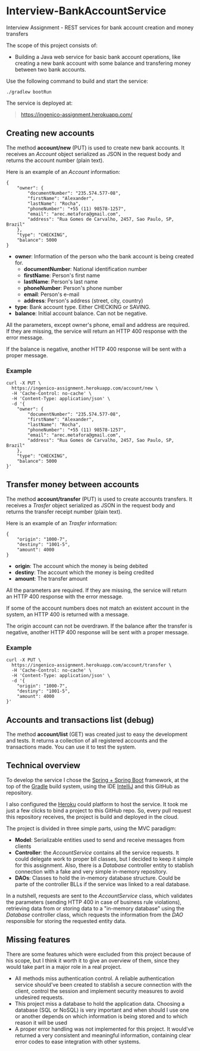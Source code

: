 # Interview-BankAccountService

Interview Assignment - REST services for bank account creation and money transfers

The scope of this project consists of:

 - Building a Java web service for basic bank account operations, like creating a new bank account with some balance and transfering money between two bank accounts.

Use the following command to build and start the service:

    ./gradlew bootRun

The service is deployed at:

> https://ingenico-assignment.herokuapp.com/

## Creating new accounts

The method **account/new** (PUT) is used to create new bank accounts.
It receives an *Account* object serialized as JSON in the request body and returns the account number (plain text).

Here is an example of an *Account* information:
    
    {
    	"owner": {
    		"documentNumber": "235.574.577-08",
    		"firstName": "Alexander",
    		"lastName": "Rocha",
    		"phoneNumber": "+55 (11) 98578-1257",
    		"email": "arec.metafora@gmail.com",
    		"address": "Rua Gomes de Carvalho, 2457, Sao Paulo, SP, Brazil"
    	},
    	"type": "CHECKING",
    	"balance": 5000
    }

- **owner**: Information of the person who the bank account is being created for.
    - **documentNumber**: National identification number
    - **firstName**: Person's first name
    - **lastName**: Person's last name
    - **phoneNumber**: Person's phone number
    - **email**: Person's e-mail
    - **address**: Person's address (street, city, country)
- **type**: Bank account type. Either CHECKING or SAVING.
- **balance**: Initial account balance. Can not be negative.

All the parameters, except owner's phone, email and address are required. If they are missing, the service will return an HTTP 400 response with the error message.

If the balance is negative, another HTTP 400 response will be sent with a proper message.

### Example

    curl -X PUT \
      https://ingenico-assignment.herokuapp.com/account/new \
      -H 'Cache-Control: no-cache' \
      -H 'Content-Type: application/json' \
      -d '{
    	"owner": {
    		"documentNumber": "235.574.577-08",
    		"firstName": "Alexander",
    		"lastName": "Rocha",
    		"phoneNumber": "+55 (11) 98578-1257",
    		"email": "arec.metafora@gmail.com",
    		"address": "Rua Gomes de Carvalho, 2457, Sao Paulo, SP, Brazil"
    	},
    	"type": "CHECKING",
    	"balance": 5000
    }'

## Transfer money between accounts

The method **account/transfer** (PUT) is used to create accounts transfers.
It receives a *Trasfer* object serialized as JSON in the request body and returns the transfer receipt number (plain text).

Here is an example of an *Trasfer* information:

    {
    	"origin": "1000-7",
    	"destiny": "1001-5",
    	"amount": 4000 
    }
- **origin**: The account which the money is being debited
- **destiny**: The account which the money is being credited
- **amount**: The transfer amount

All the parameters are required. If they are missing, the service will return an HTTP 400 response with the error message.

If some of the account numbers does not match an existent account in the system, an HTTP 400 is returned with a message.

The origin account can not be overdrawn. If the balance after the transfer is negative, another HTTP 400 response will be sent with a proper message.

### Example

    curl -X PUT \
      https://ingenico-assignment.herokuapp.com/account/transfer \
      -H 'Cache-Control: no-cache' \
      -H 'Content-Type: application/json' \
      -d '{
    	"origin": "1000-7",
    	"destiny": "1001-5",
    	"amount": 4000 
    }'

## Accounts and transactions list (debug)

The method **account/list** (GET) was created just to easy the development and tests. It returns a collection of all registered accounts and the transactions made. You can use it to test the system.


## Technical overview

To develop the service I chose the [Spring + Spring Boot](https://spring.io/) framework, at the top of the [Gradle](https://gradle.org/)  build system, using the IDE [IntelliJ](https://www.jetbrains.com/idea/) and this GitHub as repository.

I also configured the [Heroku](https://www.heroku.com/) could platform to host the service. It took me just a few clicks to bind a project to this GitHub repo. So, every pull request this repository receives, the project is build and deployed in the cloud.

The project is divided in three simple parts, using the MVC paradigm:

- **Model**: Serializable entities used to send and receive messages from clients
- **Controller**: the *AccountService* contains all the service requests. It could delegate work to proper bll classes, but I decided to keep it simple for this assignment. Also, there is a *Database* controller entity to stablish connection with a fake and very simple in-memory repository.
- **DAOs**: Classes to hold the in-memory database structure. Could be parte of the controller BLLs if the service was linked to a real database.

In a nutshell, requests are sent to the *AccountService* class, which validates the parameters (sending HTTP 400 in case of business rule violations), retrieving data from or storing data to a "in-memory database" using the *Database* controller class, which requests the information from the *DAO* responsible for storing the requested entity data.

## Missing features

There are some features which were excluded from this project because of his scope, but I think it worth it to give an overview of them, since they would take part in a major role in a real project.

- All methods miss authentication control. A reliable authentication service should've been created to stablish a secure connection with the client, control the session and implement security measures to avoid undesired requests.
- This project miss a database to hold the application data. Choosing a database (SQL or NoSQL) is very important and when should I use one or another depends on which information is being stored and to which reason it will be used
- A proper error handling was not implemented for this project. It would've returned a very consistent and meaningful information, containing clear error codes to ease integration with other systems.
